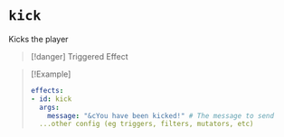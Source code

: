 # `kick`

Kicks the player

> [!danger] Triggered Effect

> [!Example]
> ```yaml
> effects:
> - id: kick
>   args:
>     message: "&cYou have been kicked!" # The message to send
>   ...other config (eg triggers, filters, mutators, etc)
> ```
